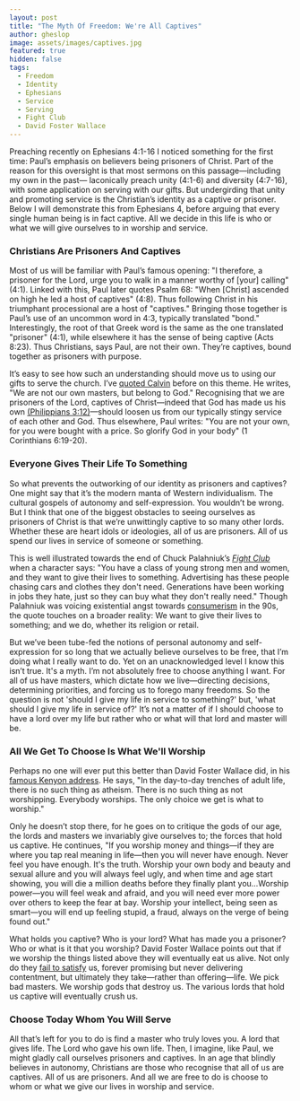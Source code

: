 ```yaml
---
layout: post
title: "The Myth Of Freedom: We're All Captives"
author: gheslop
image: assets/images/captives.jpg
featured: true
hidden: false
tags:
  - Freedom
  - Identity
  - Ephesians
  - Service
  - Serving
  - Fight Club
  - David Foster Wallace
---
```

Preaching recently on Ephesians 4:1-16 I noticed something for the first time: Paul’s emphasis on believers being prisoners of Christ. Part of the reason for this oversight is that most sermons on this passage—including my own in the past— laconically preach unity (4:1-6) and diversity (4:7-16), with some application on serving with our gifts. But undergirding that unity and promoting service is the Christian’s identity as a captive or prisoner. Below I will demonstrate this from Ephesians 4, before arguing that every single human being is in fact captive. All we decide in this life is who or what we will give ourselves to in worship and service.

### Christians Are Prisoners And Captives

Most of us will be familiar with Paul’s famous opening: "I therefore, a prisoner for the Lord, urge you to walk in a manner worthy of \[your\] calling" (4:1). Linked with this, Paul later quotes Psalm 68: "When \[Christ\] ascended on high he led a host of captives" (4:8). Thus following Christ in his triumphant processional are a host of "captives." Bringing those together is Paul’s use of an uncommon word in 4:3, typically translated "bond." Interestingly, the root of that Greek word is the same as the one translated "prisoner" (4:1), while elsewhere it has the sense of being captive (Acts 8:23). Thus Christians, says Paul, are not their own. They’re captives, bound together as prisoners with purpose.

It’s easy to see how such an understanding should move us to using our gifts to serve the church. I’ve [quoted Calvin](https://rekindle.co.za/content/john-calvin-our-gifts-and-the-church/ "John Calvin on Gifts and Service") before on this theme. He writes, "We are not our own masters, but belong to God." Recognising that we are prisoners of the Lord, captives of Christ—indeed that God has made us his own [(Philippians 3:12)](https://rekindle.co.za/content/2020-10-20-philippians-3-12-14-devotional "Philippians 3:12-14 Devotional")—should loosen us from our typically stingy service of each other and God. Thus elsewhere, Paul writes: "You are not your own, for you were bought with a price. So glorify God in your body" (1 Corinthians 6:19-20).

### Everyone Gives Their Life To Something

So what prevents the outworking of our identity as prisoners and captives? One might say that it’s the modern manta of Western individualism. The cultural gospels of autonomy and self-expression. You wouldn’t be wrong. But I think that one of the biggest obstacles to seeing ourselves as prisoners of Christ is that we’re unwittingly captive to so many other lords. Whether these are heart idols or ideologies, all of us are prisoners. All of us spend our lives in service of someone or something.

This is well illustrated towards the end of Chuck Palahniuk’s [_Fight Club_](https://rekindle.co.za/content/2021-11-29-tyler-durden-social-media-mental-health "Tyler Durden on Mental Health") when a character says: "You have a class of young strong men and women, and they want to give their lives to something. Advertising has these people chasing cars and clothes they don't need. Generations have been working in jobs they hate, just so they can buy what they don't really need." Though Palahniuk was voicing existential angst towards [consumerism](https://rekindle.co.za/content/2021-05-19-discernment-new-technology "Buying the Latest iPhone") in the 90s, the quote touches on a broader reality: We want to give their lives to something; and we do, whether its religion or retail.

But we’ve been tube-fed the notions of personal autonomy and self-expression for so long that we actually believe ourselves to be free, that I’m doing what I really want to do. Yet on an unacknowledged level I know this isn’t true. It's a myth. I’m not absolutely free to choose anything I want. For all of us have masters, which dictate how we live—directing decisions, determining priorities, and forcing us to forego many freedoms. So the question is not 'should I give my life in service to something?' but, 'what should I give my life in service of?' It’s not a matter of if I should choose to have a lord over my life but rather who or what will that lord and master will be.

### All We Get To Choose Is What We'll Worship

Perhaps no one will ever put this better than David Foster Wallace did, in his [famous Kenyon address](https://www.theguardian.com/books/2008/sep/20/fiction "David Foster Wallace"). He says, "In the day-to-day trenches of adult life, there is no such thing as atheism. There is no such thing as not worshipping. Everybody worships. The only choice we get is what to worship."

Only he doesn’t stop there, for he goes on to critique the gods of our age, the lords and masters we invariably give ourselves to; the forces that hold us captive. He continues, "If you worship money and things—if they are where you tap real meaning in life—then you will never have enough. Never feel you have enough. It's the truth. Worship your own body and beauty and sexual allure and you will always feel ugly, and when time and age start showing, you will die a million deaths before they finally plant you…Worship power—you will feel weak and afraid, and you will need ever more power over others to keep the fear at bay. Worship your intellect, being seen as smart—you will end up feeling stupid, a fraud, always on the verge of being found out."

What holds you captive? Who is your lord? What has made you a prisoner? Who or what is it that you worship? David Foster Wallace points out that if we worship the things listed above they will eventually eat us alive. Not only do they [fail to satisfy](https://rekindle.co.za/content/2022-04-07-jim-carrey-existentialism "Jim Carrey on Existentialism") us, forever promising but never delivering contentment, but ultimately they take—rather than offering—life. We pick bad masters. We worship gods that destroy us. The various lords that hold us captive will eventually crush us.

### Choose Today Whom You Will Serve

All that’s left for you to do is find a master who truly loves you. A lord that gives life. The Lord who gave his own life. Then, I imagine, like Paul, we might gladly call ourselves prisoners and captives. In an age that blindly believes in autonomy, Christians are those who recognise that all of us are captives. All of us are prisoners. And all we are free to do is choose to whom or what we give our lives in worship and service.